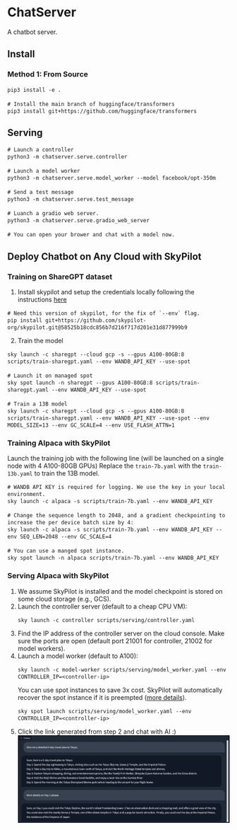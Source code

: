 # ChatServer
A chatbot server.

## Install

### Method 1: From Source
```
pip3 install -e .

# Install the main branch of huggingface/transformers
pip3 install git+https://github.com/huggingface/transformers
```

## Serving
```
# Launch a controller
python3 -m chatserver.serve.controller

# Launch a model worker
python3 -m chatserver.serve.model_worker --model facebook/opt-350m

# Send a test message
python3 -m chatserver.serve.test_message

# Luanch a gradio web server.
python3 -m chatserver.serve.gradio_web_server

# You can open your brower and chat with a model now.
```


## Deploy Chatbot on Any Cloud with SkyPilot
### Training on ShareGPT dataset
1. Install skypilot and setup the credentials locally following the instructions [here](https://skypilot.readthedocs.io/en/latest/getting-started/installation.html)
```
# Need this version of skypilot, for the fix of `--env` flag.
pip install git+https://github.com/skypilot-org/skypilot.git@58525b18cdc856b7d216f717d201e31d877999b9
```
2. Train the model
```
sky launch -c sharegpt --cloud gcp -s --gpus A100-80GB:8 scripts/train-sharegpt.yaml --env WANDB_API_KEY --use-spot

# Launch it on managed spot
sky spot launch -n sharegpt --gpus A100-80GB:8 scripts/train-sharegpt.yaml --env WANDB_API_KEY --use-spot

# Train a 13B model
sky launch -c sharegpt --cloud gcp -s --gpus A100-80GB:8 scripts/train-sharegpt.yaml --env WANDB_API_KEY --use-spot --env MODEL_SIZE=13 --env GC_SCALE=4 --env USE_FLASH_ATTN=1
```

### Training Alpaca with SkyPilot
Launch the training job with the following line (will be launched on a single node with 4 A100-80GB GPUs)
Replace the `train-7b.yaml` with the `train-13b.yaml` to train the 13B model.
```
# WANDB API KEY is required for logging. We use the key in your local environment.
sky launch -c alpaca -s scripts/train-7b.yaml --env WANDB_API_KEY

# Change the sequence length to 2048, and a gradient checkpointing to increase the per device batch size by 4:
sky launch -c alpaca -s scripts/train-7b.yaml --env WANDB_API_KEY --env SEQ_LEN=2048 --env GC_SCALE=4

# You can use a manged spot instance.
sky spot launch -n alpaca scripts/train-7b.yaml --env WANDB_API_KEY
```

### Serving Alpaca with SkyPilot
1. We assume SkyPilot is installed and the model checkpoint is stored on some cloud storage (e.g., GCS).
2. Launch the controller server (default to a cheap CPU VM):
    ```
    sky launch -c controller scripts/serving/controller.yaml
    ```
3. Find the IP address of the controller server on the cloud console. Make sure the ports are open (default port 21001 for controller, 21002 for model workers).
4. Launch a model worker (default to A100):
    ```
    sky launch -c model-worker scripts/serving/model_worker.yaml --env CONTROLLER_IP=<controller-ip>
    ```
    You can use spot instances to save 3x cost. SkyPilot will automatically recover the spot instance if it is preempted ([more details](https://skypilot.readthedocs.io/en/latest/examples/spot-jobs.html)).
    ```
    sky spot launch scripts/serving/model_worker.yaml --env CONTROLLER_IP=<controller-ip>
    ```
5. Click the link generated from step 2 and chat with AI :)
![screenshot](./assets/screenshot.png)
